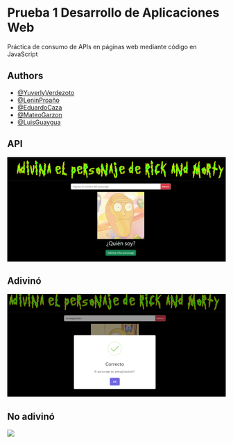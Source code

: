 
# Prueba 1 Desarrollo de Aplicaciones Web

Práctica de consumo de APIs en páginas web mediante código en JavaScript

## Authors

- [@YuverlyVerdezoto](https://github.com/YuverlyHidokun)
- [@LeninProaño](https://github.com/IGNN3LZ3R0)
- [@EduardoCaza](https://github.com/Eduardo-Caza)
- [@MateoGarzon](https://github.com/WesitosFsa)
- [@LuisGuaygua](https://github.com/Kr-luis)


## API
![](https://github.com/YuverlyHidokun/Prueba-1-DAW/blob/main/Api.png?raw=true)

## Adivinó
![](https://github.com/YuverlyHidokun/Prueba-1-DAW/blob/main/Correcto.png?raw=true)
## No adivinó
![]([https://github.com/YuverlyHidokun/Prueba-1-DAW/blob/main/Api.png?raw=true](https://github.com/YuverlyHidokun/Prueba-1-DAW/blob/main/ERROR.png?raw=true))
